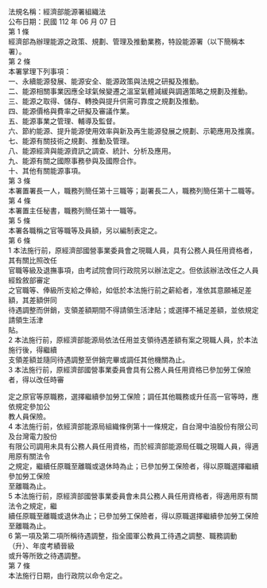 法規名稱：經濟部能源署組織法  
公布日期：民國 112 年 06 月 07 日  
第 1 條  
經濟部為辦理能源之政策、規劃、管理及推動業務，特設能源署（以下簡稱本署）。  
第 2 條  
本署掌理下列事項：  
一、永續能源發展、能源安全、能源政策與法規之研擬及推動。  
二、能源相關事業因應全球氣候變遷之溫室氣體減緩與調適策略之規劃及推動。  
三、能源之取得、儲存、轉換與提升供需可靠度之規劃及推動。  
四、能源價格與費率之研擬及審議作業。  
五、能源事業之管理、輔導及監督。  
六、節約能源、提升能源使用效率與新及再生能源發展之規劃、示範應用及推廣。  
七、能源有關技術之規劃、推動及管理。  
八、能源經濟與能源資訊之調查、統計、分析及應用。  
九、能源有關之國際事務參與及國際合作。  
十、其他有關能源事項。  
第 3 條  
本署置署長一人，職務列簡任第十三職等；副署長二人，職務列簡任第十二職等。  
第 4 條  
本署置主任秘書，職務列簡任第十一職等。  
第 5 條  
本署各職稱之官等職等及員額，另以編制表定之。  
第 6 條  
1 本法施行前，原經濟部國營事業委員會之現職人員，具有公務人員任用資格者，其有關比照改任  
官職等級及退撫事項，由考試院會同行政院另以辦法定之。但依該辦法改任之人員經銓敘部審定  
之官職等、俸級所支給之俸給，如低於本法施行前之薪給者，准依其意願補足差額，其差額併同  
待遇調整而併銷，支領差額期間不得請領生活津貼；或選擇不補足差額，並依規定請領生活津  
貼。  
2 本法施行前，原經濟部能源局依法任用並支領待遇差額有案之現職人員，於本法施行後，得繼續  
支領差額並隨同待遇調整至併銷完畢或調任其他機關為止。  
3 本法施行前，原經濟部國營事業委員會具有公務人員任用資格已參加勞工保險者，得以改任時審  


定之原官等原職務，選擇繼續參加勞工保險；調任其他職務或升任高一官等時，應依規定參加公  
教人員保險。  
4 本法施行前，依經濟部能源局組織條例第十一條規定，自台灣中油股份有限公司及台灣電力股份  
有限公司調用未具有公務人員任用資格，而於經濟部能源局任職之現職人員，得適用原有關法令  
之規定，繼續任原職至離職或退休時為止；已參加勞工保險者，得以原職選擇繼續參加勞工保險  
至離職為止。  
5 本法施行前，原經濟部國營事業委員會未具公務人員任用資格者，得適用原有關法令之規定，繼  
續任原職至離職或退休為止；已參加勞工保險者，得以原職選擇繼續參加勞工保險至離職為止。  
6 第一項及第二項所稱待遇調整，指全國軍公教員工待遇之調整、職務調動（升）、年度考績晉級  
或升等所致之待遇調整。  
第 7 條  
本法施行日期，由行政院以命令定之。  


